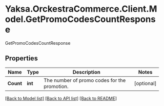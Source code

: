 # Yaksa.OrckestraCommerce.Client.Model.GetPromoCodesCountResponse
GetPromoCodesCountResponse

## Properties

Name | Type | Description | Notes
------------ | ------------- | ------------- | -------------
**Count** | **int** | The number of promo codes for the promotion. | [optional] 

[[Back to Model list]](../README.md#documentation-for-models) [[Back to API list]](../README.md#documentation-for-api-endpoints) [[Back to README]](../README.md)

